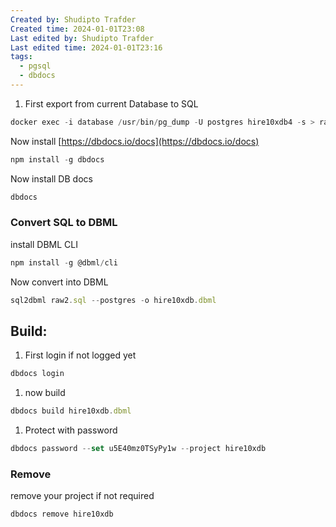```yaml
---
Created by: Shudipto Trafder
Created time: 2024-01-01T23:08
Last edited by: Shudipto Trafder
Last edited time: 2024-01-01T23:16
tags:
  - pgsql
  - dbdocs
---
```

1. First export from current Database to SQL

```JavaScript
docker exec -i database /usr/bin/pg_dump -U postgres hire10xdb4 -s > raw2.sql
```

Now install [https://dbdocs.io/docs](https://dbdocs.io/docs)

```JavaScript
npm install -g dbdocs
```

Now install DB docs

```JavaScript
dbdocs
```

### Convert SQL to DBML

install DBML CLI

```JavaScript
npm install -g @dbml/cli
```

Now convert into DBML

```JavaScript
sql2dbml raw2.sql --postgres -o hire10xdb.dbml
```

  

## Build:

1. First login if not logged yet

```JavaScript
dbdocs login
```

1. now build

```JavaScript
dbdocs build hire10xdb.dbml
```

1. Protect with password

```JavaScript
dbdocs password --set u5E40mz0TSyPy1w --project hire10xdb
```

  

### Remove

remove your project if not required

```JavaScript
dbdocs remove hire10xdb
```
